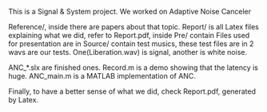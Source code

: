 This is a Signal & System project.
We worked on Adaptive Noise Canceler

Reference/, inside there are papers about that topic.
Report/ is all Latex files explaining what we did, refer to Report.pdf, inside 
Pre/ contain Files used for presentation are in 
Source/ contain test musics, these test files are in 2 wavs are our tests. One(Liberation.wav) is signal, another is white noise.

ANC_*.slx are finished ones.
Record.m is a demo showing that the latency is huge.
ANC_main.m is a MATLAB implementation of ANC.

Finally, to have a better sense of what we did, check Report.pdf, generated by Latex.